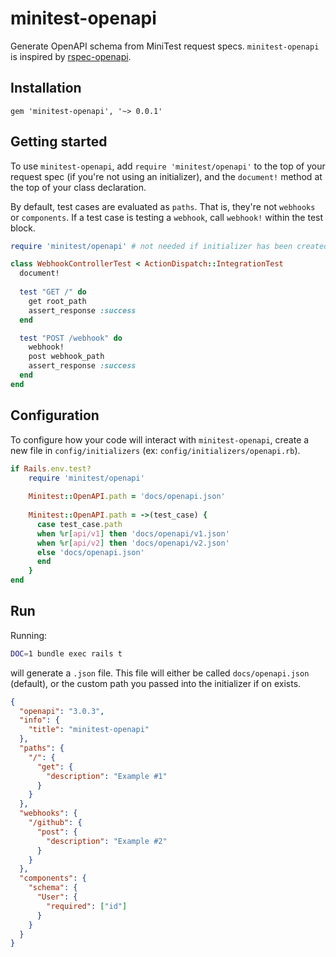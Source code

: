 # minitest-openapi
Generate OpenAPI schema from MiniTest request specs. `minitest-openapi` 
is inspired by [rspec-openapi](https://github.com/exoego/rspec-openapi).

## Installation
```
gem 'minitest-openapi', '~> 0.0.1'
```

## Getting started
To use `minitest-openapi`, add `require 'minitest/openapi'` to 
the top of your request spec (if you're not using an initializer), and the `document!` method at the top of 
your class declaration.

By default, test cases are evaluated as `paths`. That is, 
they're not `webhooks` or `components`. If a test case is testing a 
`webhook`, call `webhook!` within the test block.

```rb
require 'minitest/openapi' # not needed if initializer has been created

class WebhookControllerTest < ActionDispatch::IntegrationTest
  document!
  
  test "GET /" do 
    get root_path
    assert_response :success
  end

  test "POST /webhook" do
    webhook!
    post webhook_path
    assert_response :success
  end
end
```

## Configuration
To configure how your code will interact with `minitest-openapi`, 
create a new file in `config/initializers` (ex: `config/initializers/openapi.rb`).

```rb
if Rails.env.test?
    require 'minitest/openapi' 
    
    Minitest::OpenAPI.path = 'docs/openapi.json'
    
    Minitest::OpenAPI.path = ->(test_case) {
      case test_case.path 
      when %r[api/v1] then 'docs/openapi/v1.json'
      when %r[api/v2] then 'docs/openapi/v2.json'
      else 'docs/openapi.json'
      end
    }
end
```

## Run 
Running: 
```bash
DOC=1 bundle exec rails t
```

will generate a `.json` file. This file will either be called
`docs/openapi.json` (default), or the custom path you passed into the initializer
if on exists.

```json
{
  "openapi": "3.0.3",
  "info": {
    "title": "minitest-openapi"
  },
  "paths": {
    "/": {
      "get": {
        "description": "Example #1"
      }
    }
  },
  "webhooks": {
    "/github": {
      "post": {
        "description": "Example #2"
      }
    }
  },
  "components": {
    "schema": {
      "User": {
        "required": ["id"]
      }
    }
  }
}
```